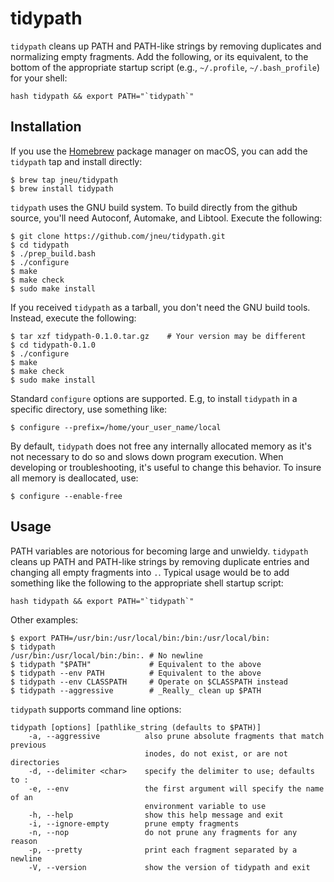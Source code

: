 # tidypath

`tidypath` cleans up PATH and PATH-like strings by removing duplicates and
normalizing empty fragments. Add the following, or its equivalent, to the
bottom of the appropriate startup script (e.g., `~/.profile`,
`~/.bash_profile`) for your shell:
```
hash tidypath && export PATH="`tidypath`"
```

## Installation
If you use the [Homebrew](https://brew.sh/) package manager on macOS, you
can add the `tidypath` tap and install directly:
```
$ brew tap jneu/tidypath
$ brew install tidypath
```

`tidypath` uses the GNU build system. To build directly from the github source,
you'll need Autoconf, Automake, and Libtool. Execute the following:
```
$ git clone https://github.com/jneu/tidypath.git
$ cd tidypath
$ ./prep_build.bash
$ ./configure
$ make
$ make check
$ sudo make install
```
If you received `tidypath` as a tarball, you don't need the GNU build tools.
Instead, execute the following:
```
$ tar xzf tidypath-0.1.0.tar.gz    # Your version may be different
$ cd tidypath-0.1.0
$ ./configure
$ make
$ make check
$ sudo make install
```

Standard `configure` options are supported. E.g, to install `tidypath` in a
specific directory, use something like:
```
$ configure --prefix=/home/your_user_name/local
``` 

By default, `tidypath` does not free any internally allocated memory as it's
not necessary to do so and slows down program execution. When developing or
troubleshooting, it's useful to change this behavior. To insure all memory is
deallocated, use:
```
$ configure --enable-free
```

## Usage
PATH variables are notorious for becoming large and unwieldy. `tidypath` cleans
up PATH and PATH-like strings by removing duplicate entries and changing all
empty fragments into `.`. Typical usage would be to add something like the
following to the appropriate shell startup script:
```
hash tidypath && export PATH="`tidypath`"
```

Other examples:
```
$ export PATH=/usr/bin:/usr/local/bin:/bin:/usr/local/bin:
$ tidypath
/usr/bin:/usr/local/bin:/bin:. # No newline
$ tidypath "$PATH"             # Equivalent to the above
$ tidypath --env PATH          # Equivalent to the above
$ tidypath --env CLASSPATH     # Operate on $CLASSPATH instead
$ tidypath --aggressive        # _Really_ clean up $PATH
```

`tidypath` supports command line options:
```
tidypath [options] [pathlike_string (defaults to $PATH)]
    -a, --aggressive          also prune absolute fragments that match previous
                              inodes, do not exist, or are not directories
    -d, --delimiter <char>    specify the delimiter to use; defaults to :
    -e, --env                 the first argument will specify the name of an
                              environment variable to use
    -h, --help                show this help message and exit
    -i, --ignore-empty        prune empty fragments
    -n, --nop                 do not prune any fragments for any reason
    -p, --pretty              print each fragment separated by a newline
    -V, --version             show the version of tidypath and exit
```
